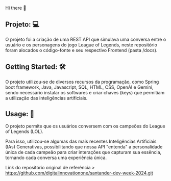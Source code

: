 Hi there 👋

## Projeto: 💻

O projeto foi a criação de uma REST API que simulava uma conversa entre o usuário e os personagens do jogo League of Legends, neste repositório foram alocados o código-fonte e seu respectivo Frontend (pasta /docs).

## Getting Started: 🛠️

O projeto utilizou-se de diversos recursos da programação, como Spring boot framework, Java, Javascript, SQL, HTML, CSS, OpenAI e Gemini, sendo necessário instalar os softwares e criar chaves (keys) que permitiam a utilização das inteligências artificiais.

## Usage: 📝

O projeto permite que os usuários conversem com os campeões do League of Legends (LOL).

Para isso, utilizou-se algumas das mais recentes Inteligências Artificiais (IAs) Generativas, possibilitando que nossa API "entenda" a personalidade única de cada campeão para criar interações que capturam sua essência, tornando cada conversa uma experiência única.

Link do repositório original de referência > https://github.com/digitalinnovationone/santander-dev-week-2024.git







